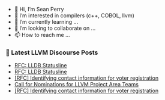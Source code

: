 - 👋 Hi, I’m Sean Perry
- 👀 I’m interested in compilers (c++, COBOL, llvm)
- 🌱 I’m currently learning ...
- 💞️ I’m looking to collaborate on ...
- 📫 How to reach me ...

<!---
s66perry/s66perry is a ✨ special ✨ repository because its `README.md` (this file) appears on your GitHub profile.
You can click the Preview link to take a look at your changes.
--->
### 📕 Latest LLVM Discourse Posts

<!-- DISCOURSE-LLVM:START -->
- [RFC: LLDB Statusline](https://discourse.llvm.org/t/rfc-lldb-statusline/83948#post_9)
- [RFC: LLDB Statusline](https://discourse.llvm.org/t/rfc-lldb-statusline/83948#post_8)
- [[RFC] Identifying contact information for voter registration](https://discourse.llvm.org/t/rfc-identifying-contact-information-for-voter-registration/83503#post_5)
- [Call for Nominations for LLVM Project Area Teams](https://discourse.llvm.org/t/call-for-nominations-for-llvm-project-area-teams/83965#post_1)
- [[RFC] Identifying contact information for voter registration](https://discourse.llvm.org/t/rfc-identifying-contact-information-for-voter-registration/83503#post_4)
<!-- DISCOURSE-LLVM:END -->
